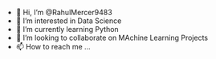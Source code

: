 - 👋 Hi, I’m @RahulMercer9483
- 👀 I’m interested in Data Science
- 🌱 I’m currently learning Python
- 💞️ I’m looking to collaborate on MAchine Learning Projects
- 📫 How to reach me ...

<!---
RahulMercer9483/RahulMercer9483 is a ✨ special ✨ repository because its `README.md` (this file) appears on your GitHub profile.
You can click the Preview link to take a look at your changes.
--->

